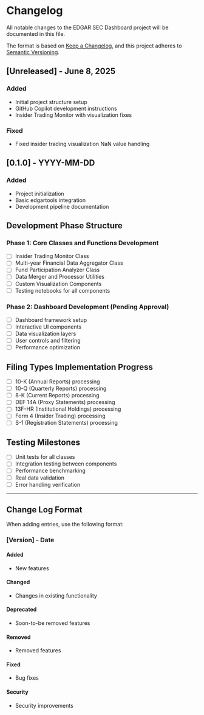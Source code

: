 # Changelog
All notable changes to the EDGAR SEC Dashboard project will be documented in this file.

The format is based on [Keep a Changelog](https://keepachangelog.com/en/1.0.0/),
and this project adheres to [Semantic Versioning](https://semver.org/spec/v2.0.0.html).

## [Unreleased] - June 8, 2025
### Added
- Initial project structure setup
- GitHub Copilot development instructions
- Insider Trading Monitor with visualization fixes

### Fixed
- Fixed insider trading visualization NaN value handling

## [0.1.0] - YYYY-MM-DD
### Added
- Project initialization
- Basic edgartools integration
- Development pipeline documentation

## Development Phase Structure

### Phase 1: Core Classes and Functions Development
- [ ] Insider Trading Monitor Class
- [ ] Multi-year Financial Data Aggregator Class  
- [ ] Fund Participation Analyzer Class
- [ ] Data Merger and Processor Utilities
- [ ] Custom Visualization Components
- [ ] Testing notebooks for all components

### Phase 2: Dashboard Development (Pending Approval)
- [ ] Dashboard framework setup
- [ ] Interactive UI components
- [ ] Data visualization layers
- [ ] User controls and filtering
- [ ] Performance optimization

## Filing Types Implementation Progress
- [ ] 10-K (Annual Reports) processing
- [ ] 10-Q (Quarterly Reports) processing
- [ ] 8-K (Current Reports) processing
- [ ] DEF 14A (Proxy Statements) processing
- [ ] 13F-HR (Institutional Holdings) processing
- [ ] Form 4 (Insider Trading) processing
- [ ] S-1 (Registration Statements) processing

## Testing Milestones
- [ ] Unit tests for all classes
- [ ] Integration testing between components
- [ ] Performance benchmarking
- [ ] Real data validation
- [ ] Error handling verification

---

## Change Log Format
When adding entries, use the following format:

### [Version] - Date
#### Added
- New features

#### Changed
- Changes in existing functionality

#### Deprecated
- Soon-to-be removed features

#### Removed
- Removed features

#### Fixed
- Bug fixes

#### Security
- Security improvements